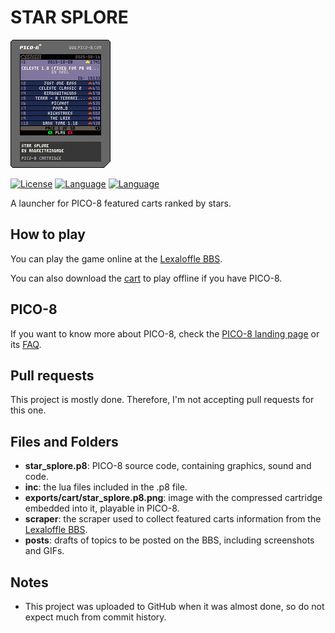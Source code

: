 # STAR SPLORE

![STAR SPLORE PICO-8 cart](exports/cart/star_splore.p8.png)

[![License](https://img.shields.io/badge/license-CC--BY--NC--SA--4.0-green)](LICENSE)
[![Language](https://img.shields.io/badge/language-Lua-blue)](https://www.lua.org/)
[![Language](https://img.shields.io/badge/language-Python-blue)]([https://www.lua.org/](https://www.python.org/))

A launcher for PICO-8 featured carts ranked by stars.

## How to play

You can play the game online at the [Lexaloffle BBS](https://www.lexaloffle.com/bbs/?tid=151129).

You can also download the [cart](exports/cart/star_splore.p8.png) to play offline if you have PICO-8.

## PICO-8

If you want to know more about PICO-8, check the [PICO-8 landing page](https://www.lexaloffle.com/pico-8.php) or its [FAQ](https://www.lexaloffle.com/pico-8.php?page=faq).
 
## Pull requests

This project is mostly done. Therefore, I'm not accepting pull requests for this one.
 
## Files and Folders

- **star_splore.p8**: PICO-8 source code, containing graphics, sound and code.
- **inc**: the lua files included in the .p8 file.
- **exports/cart/star_splore.p8.png**: image with the compressed cartridge embedded into it, playable in PICO-8.
- **scraper**: the scraper used to collect featured carts information from the [Lexaloffle BBS](https://www.lexaloffle.com/bbs/).
- **posts**: drafts of topics to be posted on the BBS, including screenshots and GIFs.

## Notes

- This project was uploaded to GitHub when it was almost done, so do not expect much from commit history.
